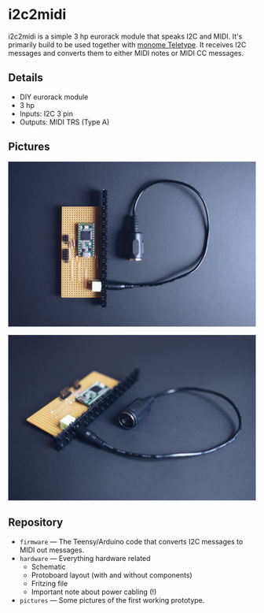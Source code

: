 # i2c2midi

i2c2midi is a simple 3 hp eurorack module that speaks I2C and MIDI. It's primarily build to be used together with [monome Teletype](https://monome.org/docs/teletype/). It receives I2C messages and converts them to either MIDI notes or MIDI CC messages.

## Details
- DIY eurorack module 
- 3 hp
- Inputs: I2C 3 pin
- Outputs: MIDI TRS (Type A)

## Pictures 

![](pictures/i2c2midi_top.jpg)

![](pictures/i2c2midi_side.jpg)

## Repository
- `firmware` — The Teensy/Arduino code that converts I2C messages to MIDI out messages.
- `hardware` — Everything hardware related
  - Schematic
  - Protoboard layout (with and without components)
  - Fritzing file
  - Important note about power cabling (!)
- `pictures` — Some pictures of the first working prototype.
  
